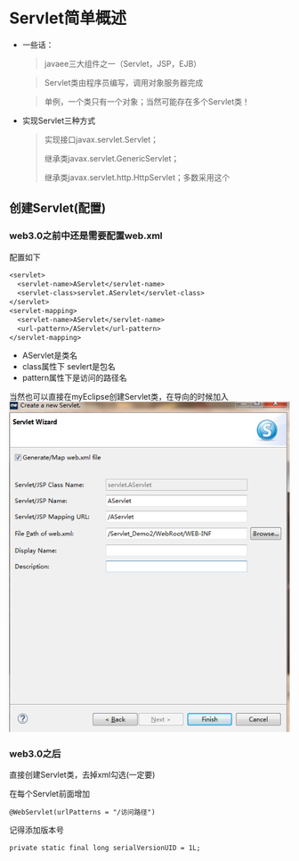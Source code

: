 Servlet简单概述
================
* 一些话：

  >javaee三大组件之一（Servlet，JSP，EJB）
  
  >Servlet类由程序员编写，调用对象服务器完成
  
  >单例，一个类只有一个对象；当然可能存在多个Servlet类！

* 实现Servlet三种方式

  >	实现接口javax.servlet.Servlet；
  >	
  >继承类javax.servlet.GenericServlet；
  >
  >继承类javax.servlet.http.HttpServlet；多数采用这个


## 创建Servlet(配置)

###  web3.0之前中还是需要配置web.xml

   配置如下

    <servlet>
      <servlet-name>AServlet</servlet-name>
      <servlet-class>servlet.AServlet</servlet-class>
    </servlet>
    <servlet-mapping>
      <servlet-name>AServlet</servlet-name>
      <url-pattern>/AServlet</url-pattern>
    </servlet-mapping>


  * AServlet是类名  
  * class属性下 sevlert是包名
  * pattern属性下是访问的路径名
   

   当然也可以直接在myEclipse创建Servlet类，在导向的时候加入
   ![](./images/自动配置xml.png)


### web3.0之后

直接创建Servlet类，去掉xml勾选(一定要)

在每个Servlet前面增加

    @WebServlet(urlPatterns = "/访问路径")  

记得添加版本号
   
    private static final long serialVersionUID = 1L;